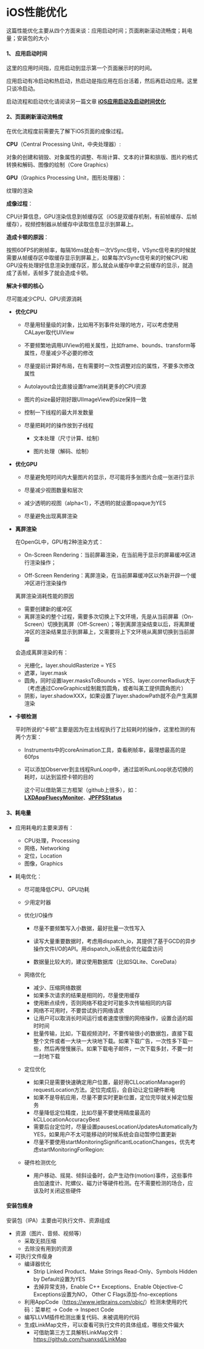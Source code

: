 # iOS性能优化

这篇性能优化主要从四个方面来谈：应用启动时间；页面刷新滚动流畅度；耗电量；安装包的大小

#### 1、 应用启动时间

这里的应用时间指，应用启动到显示第一个页面展示时的时间。

应用启动有冷启动和热启动，热启动是指应用在后台活着，然后再启动应用。这里只谈冷启动。

启动流程和启动优化请阅读另一篇文章 [**iOS应用启动及启动时间优化**](../OC/iOS应用启动及启动时间优化.md)



#### 2、页面刷新滚动流畅度

在优化流程度前需要先了解下iOS页面的成像过程。

**CPU**（Central Processing Unit，中央处理器）:

对象的创建和销毁、对象属性的调整、布局计算、文本的计算和排版、图片的格式转换和解码、图像的绘制（Core Graphics）

**GPU**（Graphics Processing Unit，图形处理器）：

纹理的渲染



**成像过程**：

CPU计算信息，GPU渲染信息到帧缓存区（iOS是双缓存机制，有前帧缓存、后帧缓存），视频控制器从帧缓存中读取信息显示到屏幕上。



**造成卡顿的原因**：

按照60FPS的刷帧率，每隔16ms就会有一次VSync信号，VSync信号来的时候就需要从帧缓存区中取缓存显示到屏幕上，如果每次VSync信号来的时候CPU和GPU没有处理好信息渲染到缓存区，那么就会从缓存中拿之前缓存的显示，就造成了丢帧，丢帧多了就会造成卡顿。



**解决卡顿的核心**

尽可能减少CPU、GPU资源消耗



- **优化CPU**

  - 尽量用轻量级的对象，比如用不到事件处理的地方，可以考虑使用CALayer取代UIView

  - 不要频繁地调用UIView的相关属性，比如frame、bounds、transform等属性，尽量减少不必要的修改

  - 尽量提前计算好布局，在有需要时一次性调整对应的属性，不要多次修改属性

  - Autolayout会比直接设置frame消耗更多的CPU资源

  - 图片的size最好刚好跟UIImageView的size保持一致

  - 控制一下线程的最大并发数量

  - 尽量把耗时的操作放到子线程

    - 文本处理（尺寸计算、绘制）

    - 图片处理（解码、绘制）

- **优化GPU**

  - 尽量避免短时间内大量图片的显示，尽可能将多张图片合成一张进行显示

  - 尽量减少视图数量和层次

  - 减少透明的视图（alpha<1），不透明的就设置opaque为YES

  - 尽量避免出现离屏渲染

- **离屏渲染**

  在OpenGL中，GPU有2种渲染方式：

  - On-Screen Rendering：当前屏幕渲染，在当前用于显示的屏幕缓冲区进行渲染操作；

  - Off-Screen Rendering：离屏渲染，在当前屏幕缓冲区以外新开辟一个缓冲区进行渲染操作

  离屏渲染消耗性能的原因

  - 需要创建新的缓冲区
  - 离屏渲染的整个过程，需要多次切换上下文环境，先是从当前屏幕（On-Screen）切换到离屏（Off-Screen）；等到离屏渲染结束以后，将离屏缓冲区的渲染结果显示到屏幕上，又需要将上下文环境从离屏切换到当前屏幕

  会造成离屏渲染的有：

  - 光栅化，layer.shouldRasterize = YES
  - 遮罩，layer.mask
  - 圆角，同时设置layer.masksToBounds = YES、layer.cornerRadius大于（考虑通过CoreGraphics绘制裁剪圆角，或者叫美工提供圆角图片）
  - 阴影，layer.shadowXXX，如果设置了layer.shadowPath就不会产生离屏渲染



- **卡顿检测**

  平时所说的“卡顿”主要是因为在主线程执行了比较耗时的操作，这里检测的有两个方案：

  - Instruments中的coreAnimation工具，查看刷帧率，最理想最高的是60fps

  - 可以添加Observer到主线程RunLoop中，通过监听RunLoop状态切换的耗时，以达到监控卡顿的目的

    这个可以借助第三方框架（github上很多），如：[**LXDAppFluecyMonitor**](https://github.com/UIControl/LXDAppFluecyMonitor)、[**JPFPSStatus**](https://github.com/joggerplus/JPFPSStatus)



#### 3、耗电量

- 应用耗电的主要来源有：
  - CPU处理，Processing
  - 网络，Networking
  - 定位，Location
  - 图像，Graphics

- 耗电优化：
  - 尽可能降低CPU、GPU功耗

  - 少用定时器

  - 优化I/O操作

    - 尽量不要频繁写入小数据，最好批量一次性写入

    - 读写大量重要数据时，考虑用dispatch_io，其提供了基于GCD的异步操作文件I/O的API。用dispatch_io系统会优化磁盘访问
    - 数据量比较大的，建议使用数据库（比如SQLite、CoreData）

  - 网络优化

    - 减少、压缩网络数据
    - 如果多次请求的结果是相同的，尽量使用缓存
    - 使用断点续传，否则网络不稳定时可能多次传输相同的内容
    - 网络不可用时，不要尝试执行网络请求
    - 让用户可以取消长时间运行或者速度很慢的网络操作，设置合适的超时时间
    - 批量传输，比如，下载视频流时，不要传输很小的数据包，直接下载整个文件或者一大块一大块地下载。如果下载广告，一次性多下载一些，然后再慢慢展示。如果下载电子邮件，一次下载多封，不要一封一封地下载

  - 定位优化

    - 如果只是需要快速确定用户位置，最好用CLLocationManager的requestLocation方法。定位完成后，会自动让定位硬件断电
    - 如果不是导航应用，尽量不要实时更新位置，定位完毕就关掉定位服务
    - 尽量降低定位精度，比如尽量不要使用精度最高的kCLLocationAccuracyBest
    - 需要后台定位时，尽量设置pausesLocationUpdatesAutomatically为YES，如果用户不太可能移动的时候系统会自动暂停位置更新
    - 尽量不要使用startMonitoringSignificantLocationChanges，优先考虑startMonitoringForRegion:

  - 硬件检测优化

    - 用户移动、摇晃、倾斜设备时，会产生动作(motion)事件，这些事件由加速度计、陀螺仪、磁力计等硬件检测。在不需要检测的场合，应该及时关闭这些硬件



#### 安装包瘦身

安装包（IPA）主要由可执行文件、资源组成

- 资源（图片、音频、视频等）
  - 采取无损压缩
  - 去除没有用到的资源
- 可执行文件瘦身
  - 编译器优化
    - Strip Linked Product、Make Strings Read-Only、Symbols Hidden by Default设置为YES
    - 去掉异常支持，Enable C++ Exceptions、Enable Objective-C Exceptions设置为NO， Other C Flags添加-fno-exceptions
  - 利用AppCode（<https://www.jetbrains.com/objc/>）检测未使用的代码：菜单栏 -> Code -> Inspect Code
  - 编写LLVM插件检测出重复代码、未被调用的代码
  - 生成LinkMap文件，可以查看可执行文件的具体组成，哪些文件偏大
    - 可借助第三方工具解析LinkMap文件： <https://github.com/huanxsd/LinkMap>